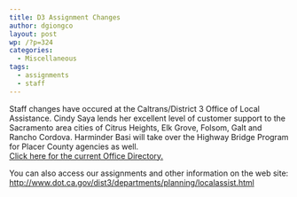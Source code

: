 ```yaml
---
title: D3 Assignment Changes
author: dgiongco
layout: post
wp: /?p=324
categories:
  - Miscellaneous
tags:
  - assignments
  - staff
---
```

Staff changes have occured at the Caltrans/District 3 Office of Local Assistance. Cindy Saya lends her excellent level of customer support to the Sacramento area cities of Citrus Heights, Elk Grove, Folsom, Galt and Rancho Cordova. Harminder Basi will take over the Highway Bridge Program for Placer County agencies as well.  
[Click here for the current Office Directory.][1]

You can also access our assignments and other information on the web site: http://www.dot.ca.gov/dist3/departments/planning/localassist.html

 [1]: http://localhost:8888/wp-content/uploads/2014/02/office-staff_090811.pdf